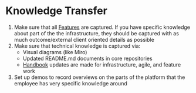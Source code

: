 # Knowledge Transfer

1. Make sure that all [Features](/handbook/features) are captured.  If you have specific knowledge about part of the the infrastructure, they should be captured with as much outcome/external client oriented details as possible
2. Make sure that technical knowledge is captured via:
	- Visual diagrams (like Miro)
	- Updated README.md documents in core repositories
	- [Handbook](/handbook) updates are made for infrastructure, agile, and feature work
3. Set up demos to record overviews on the parts of the platform that the employee has very specific knowledge around